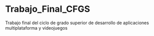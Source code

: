 # Trabajo_Final_CFGS
Trabajo final del ciclo de grado superior de desarrollo de aplicaciones multiplataforma y videojuegos
